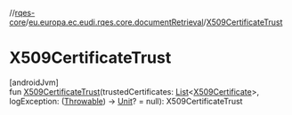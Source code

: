 //[rqes-core](../../index.md)/[eu.europa.ec.eudi.rqes.core.documentRetrieval](index.md)/[X509CertificateTrust](-x509-certificate-trust.md)

# X509CertificateTrust

[androidJvm]\
fun [X509CertificateTrust](-x509-certificate-trust.md)(trustedCertificates: [List](https://kotlinlang.org/api/latest/jvm/stdlib/kotlin-stdlib/kotlin.collections/-list/index.html)&lt;[X509Certificate](https://developer.android.com/reference/kotlin/java/security/cert/X509Certificate.html)&gt;, logException: ([Throwable](https://kotlinlang.org/api/latest/jvm/stdlib/kotlin-stdlib/kotlin/-throwable/index.html)) -&gt; [Unit](https://kotlinlang.org/api/latest/jvm/stdlib/kotlin-stdlib/kotlin/-unit/index.html)? = null): X509CertificateTrust
